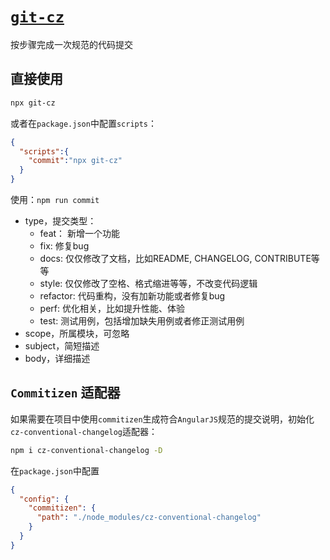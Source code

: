 # [`git-cz`](https://www.npmjs.com/package/git-cz)

按步骤完成一次规范的代码提交

## 直接使用
```bash
npx git-cz
```
或者在`package.json`中配置`scripts`：
```json
{
  "scripts":{
    "commit":"npx git-cz"
  }
}
```
使用：`npm run commit`

- type，提交类型：
  - feat： 新增一个功能
  - fix: 修复bug
  - docs: 仅仅修改了文档，比如README, CHANGELOG, CONTRIBUTE等等
  - style: 仅仅修改了空格、格式缩进等等，不改变代码逻辑
  - refactor: 代码重构，没有加新功能或者修复bug
  - perf: 优化相关，比如提升性能、体验
  - test: 测试用例，包括增加缺失用例或者修正测试用例
- scope，所属模块，可忽略
- subject，简短描述
- body，详细描述


## `Commitizen` 适配器
如果需要在项目中使用`commitizen`生成符合`AngularJS`规范的提交说明，初始化`cz-conventional-changelog`适配器：
```bash
npm i cz-conventional-changelog -D
```
在`package.json`中配置
```json
{
  "config": {
    "commitizen": {
      "path": "./node_modules/cz-conventional-changelog"
    }
  }
}
```
